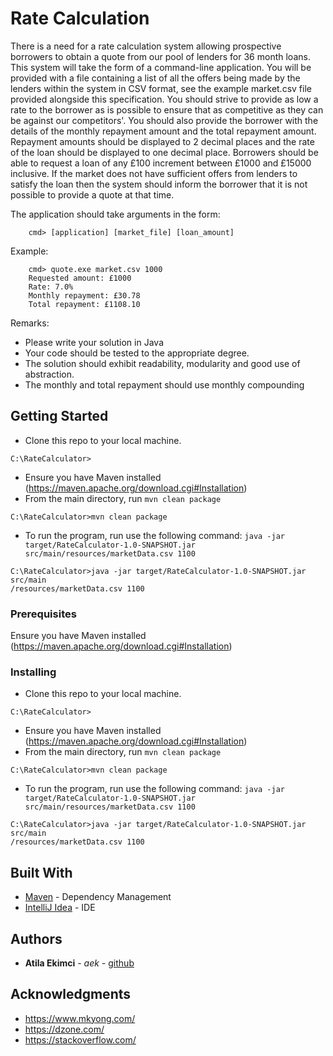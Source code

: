 # Rate Calculation

There is a need for a rate calculation system allowing prospective borrowers 
to obtain a quote from our pool of lenders for 36 month loans. This system 
will take the form of a command-line application. You will be provided with 
a file containing a list of all the offers being made by the lenders within 
the system in CSV format, see the example market.csv file provided alongside 
this specification. You should strive to provide as low a rate to the borrower 
as is possible to ensure that  as competitive as they can be 
against our competitors'. You should also provide the borrower with the details 
of the monthly repayment amount and the total repayment amount. Repayment 
amounts should be displayed to 2 decimal places and the rate of the loan should 
be displayed to one decimal place. Borrowers should be able to request a loan 
of any £100 increment between £1000 and £15000 inclusive. If the market does 
not have sufficient offers from lenders to satisfy the loan then the system 
should inform the borrower that it is not possible to provide a quote at that 
time.

The application should take arguments in the form:
```
 	cmd> [application] [market_file] [loan_amount]
```

Example:
```
	cmd> quote.exe market.csv 1000
	Requested amount: £1000
	Rate: 7.0%
	Monthly repayment: £30.78
	Total repayment: £1108.10
```

Remarks:
- Please write your solution in Java
- Your code should be tested to the appropriate degree.
- The solution should exhibit readability, modularity and good use of 
abstraction.
- The monthly and total repayment should use monthly compounding

## Getting Started

* Clone this repo to your local machine.
```
C:\RateCalculator>
```
* Ensure you have Maven installed 
(https://maven.apache.org/download.cgi#Installation)
* From the main directory, run `mvn clean package` 
```
C:\RateCalculator>mvn clean package
```
* To run the program, run use the following command:
`java -jar target/RateCalculator-1.0-SNAPSHOT.jar src/main/resources/marketData.csv 1100`

```
C:\RateCalculator>java -jar target/RateCalculator-1.0-SNAPSHOT.jar src/main
/resources/marketData.csv 1100
```
### Prerequisites

Ensure you have Maven installed (https://maven.apache.org/download.cgi#Installation)

### Installing

* Clone this repo to your local machine.
```
C:\RateCalculator>
```
* Ensure you have Maven installed 
(https://maven.apache.org/download.cgi#Installation)
* From the main directory, run `mvn clean package` 
```
C:\RateCalculator>mvn clean package
```
* To run the program, run use the following command:
`java -jar target/RateCalculator-1.0-SNAPSHOT.jar src/main/resources/marketData.csv 1100`

```
C:\RateCalculator>java -jar target/RateCalculator-1.0-SNAPSHOT.jar src/main
/resources/marketData.csv 1100
```

## Built With

* [Maven](https://maven.apache.org/) - Dependency Management
* [IntelliJ Idea](https://www.jetbrains.com/idea/) - IDE

## Authors

* **Atila Ekimci** - *aek* - [github](https://github.com/Atilaek)

## Acknowledgments

* https://www.mkyong.com/
* https://dzone.com/
* https://stackoverflow.com/
